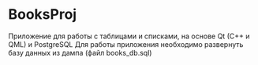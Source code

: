 # BooksProj
Приложение для работы с таблицами и списками, на основе Qt (C++ и QML) и PostgreSQL
Для работы приложения необходимо развернуть базу данных из дампа (файл books_db.sql)
